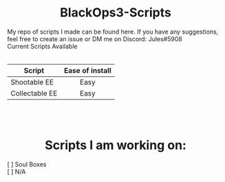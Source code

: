 <h1 align="center">BlackOps3-Scripts</h1>
My repo of scripts I made can be found here. If you have any suggestions, feel free to create an issue or DM me on Discord: Jules#5908<br/>
Current Scripts Available<br/><br/>

| Script        | Ease of install |
| -----------   |     :-----:     |
| Shootable EE  | Easy            |
| Collectable EE| Easy            |

<br/><br/>
<h1 align="center">Scripts I am working on:</h1>
[ ] Soul Boxes<br/>
[ ] N/A<br/>
